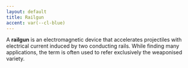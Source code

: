 ```yaml
---
layout: default
title: Railgun
accent: var(--cl-blue)
---
```


A **railgun** is an electromagnetic device that accelerates projectiles with
electrical current induced by two conducting rails. While finding many
applications, the term is often used to refer exclusively the weaponised
variety.
